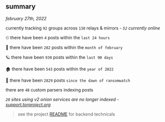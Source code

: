 
## summary
_february 27th, 2022_

currently tracking `92` groups across `130` relays & mirrors - _`52` currently online_

⏲ there have been `4` posts within the `last 24 hours`

🦈 there have been `282` posts within the `month of february`

🪐 there have been `930` posts within the `last 90 days`

🏚 there have been `543` posts within the `year of 2022`

🦕 there have been `2829` posts `since the dawn of ransomwatch`

there are `48` custom parsers indexing posts

_`20` sites using v2 onion services are no longer indexed - [support.torproject.org](https://support.torproject.org/onionservices/v2-deprecation/)_

> see the project [README](https://github.com/thetanz/ransomwatch#ransomwatch--) for backend technicals
